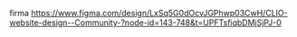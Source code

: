 firma
https://www.figma.com/design/LxSq5G0dOcvJGPhwp03CwH/CLIO-website-design--Community-?node-id=143-748&t=UPFTsfiqbDMjSjPJ-0
